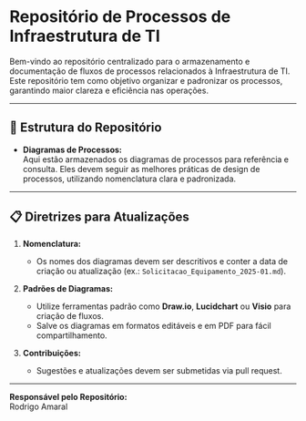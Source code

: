 # Repositório de Processos de Infraestrutura de TI  

Bem-vindo ao repositório centralizado para o armazenamento e documentação de fluxos de processos relacionados à Infraestrutura de TI. Este repositório tem como objetivo organizar e padronizar os processos, garantindo maior clareza e eficiência nas operações.

---

## 📂 Estrutura do Repositório  

- **Diagramas de Processos:**  
  Aqui estão armazenados os diagramas de processos para referência e consulta. Eles devem seguir as melhores práticas de design de processos, utilizando nomenclatura clara e padronizada.
---

## 📋 Diretrizes para Atualizações  

1. **Nomenclatura:**  
   - Os nomes dos diagramas devem ser descritivos e conter a data de criação ou atualização (ex.: `Solicitacao_Equipamento_2025-01.md`).  

2. **Padrões de Diagramas:**  
   - Utilize ferramentas padrão como **Draw.io**, **Lucidchart** ou **Visio** para criação de fluxos.  
   - Salve os diagramas em formatos editáveis e em PDF para fácil compartilhamento.  

3. **Contribuições:**  
   - Sugestões e atualizações devem ser submetidas via pull request.  

---

**Responsável pelo Repositório:**  
Rodrigo Amaral

